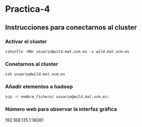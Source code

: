 # Practica-4

## Instrucciones para conectarnos al cluster

### Activar el cluster

```sshuttle -HNr usuario@wild.mat.ucm.es -x wild.mat.ucm.es```

### Conetarnos al cluster

```ssh usuario@wild.mat.ucm.es```

### Añadir elementos a hadoop

```scp -r nombre_fichero/ usuario@wild.mat.ucm.es:```


### Número web para observar la interfaz gráfica

192.168.135.1:18081

